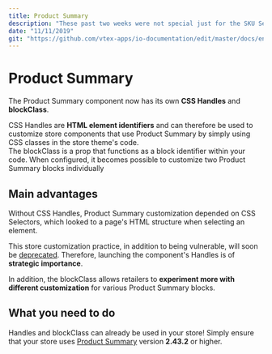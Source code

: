 ```yaml
---
title: Product Summary
description: "These past two weeks were not special just for the SKU Selector: the Product Summary didn't just gain a blockClass prop, but also a CSS Handle. Now that's rad right?"
date: "11/11/2019"
git: "https://github.com/vtex-apps/io-documentation/edit/master/docs/en/Recipes/layout/building-a-carousel-through-lists-and-slider-layout.md"
---
```


# Product Summary

The Product Summary component now has its own **CSS Handles** and **blockClass**. 

<div class="alert alert-info">  
CSS Handles are <strong>HTML element identifiers</strong> and can therefore be used to customize store components that use Product Summary by simply using CSS classes in the store theme's code.  
</div>

<div class="alert alert-info">  
The blockClass is a prop that functions as a block identifier within your code. When configured, it becomes possible to customize two Product Summary blocks individually
</div>

## Main advantages 

Without CSS Handles, Product Summary customization depended on CSS Selectors, which looked to a page's HTML structure when selecting an element. 

This store customization practice, in addition to being vulnerable, will soon be [deprecated](https://vtex.io/docs/releases/2019-week-43-44/css-selectors-deprecation). Therefore, launching the component's Handles is of **strategic importance**.

In addition, the blockClass allows retailers to **experiment more with different customization** for various Product Summary blocks.

## What you need to do

Handles and blockClass can already be used in your store! Simply ensure that your store uses [Product Summary](https://vtex.io/docs/app/vtex.product-summary) version **2.43.2** or higher.
